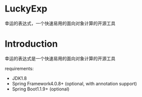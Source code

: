# LuckyExp
幸运的表达式，一个快速易用的面向对象计算的开源工具
# Introduction
幸运的表达式是一个快速易用的面向对象计算的开源工具

requirements:
* JDK1.8
* Spring Framework4.0.8+ (optional, with annotation support)
* Spring Boot1.1.9+ (optional)
